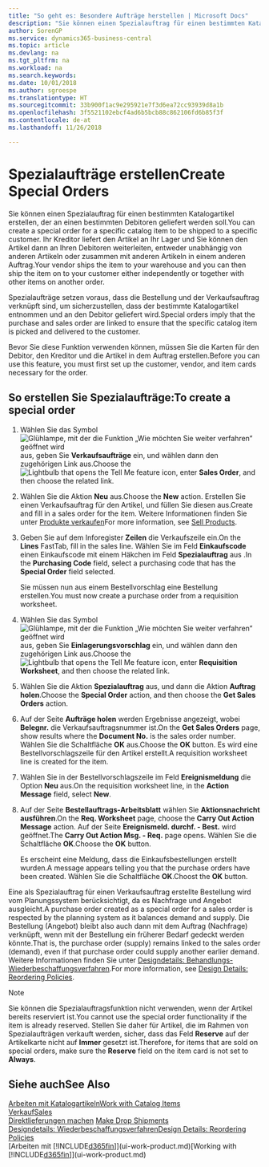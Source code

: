 ```yaml
---
title: "So geht es: Besondere Aufträge herstellen | Microsoft Docs"
description: "Sie können einen Spezialauftrag für einen bestimmten Katalogartikel erstellen, der an einen bestimmten Debitoren geliefert werden soll. Ihr Kreditor liefert den Artikel an Ihr Lager und Sie können den Artikel dann an Ihren Debitoren weiterleiten, entweder unabhängig von anderen Artikeln oder zusammen mit anderen Artikeln in einem anderen Auftrag."
author: SorenGP
ms.service: dynamics365-business-central
ms.topic: article
ms.devlang: na
ms.tgt_pltfrm: na
ms.workload: na
ms.search.keywords: 
ms.date: 10/01/2018
ms.author: sgroespe
ms.translationtype: HT
ms.sourcegitcommit: 33b900f1ac9e295921e7f3d6ea72cc93939d8a1b
ms.openlocfilehash: 3f5521102ebcf4ad6b5bcb88c862106fd6b85f3f
ms.contentlocale: de-at
ms.lasthandoff: 11/26/2018

---
```

# <a name="create-special-orders"></a><span data-ttu-id="2ab33-104">Spezialaufträge erstellen</span><span class="sxs-lookup"><span data-stu-id="2ab33-104">Create Special Orders</span></span>
<span data-ttu-id="2ab33-105">Sie können einen Spezialauftrag für einen bestimmten Katalogartikel erstellen, der an einen bestimmten Debitoren geliefert werden soll.</span><span class="sxs-lookup"><span data-stu-id="2ab33-105">You can create a special order for a specific catalog item to be shipped to a specific customer.</span></span> <span data-ttu-id="2ab33-106">Ihr Kreditor liefert den Artikel an Ihr Lager und Sie können den Artikel dann an Ihren Debitoren weiterleiten, entweder unabhängig von anderen Artikeln oder zusammen mit anderen Artikeln in einem anderen Auftrag.</span><span class="sxs-lookup"><span data-stu-id="2ab33-106">Your vendor ships the item to your warehouse and you can then ship the item on to your customer either independently or together with other items on another order.</span></span>  

<span data-ttu-id="2ab33-107">Spezialaufträge setzen voraus, dass die Bestellung und der Verkaufsauftrag verknüpft sind, um sicherzustellen, dass der bestimmte Katalogartikel entnommen und an den Debitor geliefert wird.</span><span class="sxs-lookup"><span data-stu-id="2ab33-107">Special orders imply that the purchase and sales order are linked to ensure that the specific catalog item is picked and delivered to the customer.</span></span>  

<span data-ttu-id="2ab33-108">Bevor Sie diese Funktion verwenden können, müssen Sie die Karten für den Debitor, den Kreditor und die Artikel in dem Auftrag erstellen.</span><span class="sxs-lookup"><span data-stu-id="2ab33-108">Before you can use this feature, you must first set up the customer, vendor, and item cards necessary for the order.</span></span>  

## <a name="to-create-a-special-order"></a><span data-ttu-id="2ab33-109">So erstellen Sie Spezialaufträge:</span><span class="sxs-lookup"><span data-stu-id="2ab33-109">To create a special order</span></span>  
1.  <span data-ttu-id="2ab33-110">Wählen Sie das Symbol ![Glühlampe, mit der die Funktion „Wie möchten Sie weiter verfahren“ geöffnet wird](media/ui-search/search_small.png "Wie möchten Sie weiter verfahren?") aus, geben Sie **Verkaufsaufträge** ein, und wählen dann den zugehörigen Link aus.</span><span class="sxs-lookup"><span data-stu-id="2ab33-110">Choose the ![Lightbulb that opens the Tell Me feature](media/ui-search/search_small.png "Tell me what you want to do") icon, enter **Sales Order**, and then choose the related link.</span></span>  
2. <span data-ttu-id="2ab33-111">Wählen Sie die Aktion **Neu** aus.</span><span class="sxs-lookup"><span data-stu-id="2ab33-111">Choose the **New** action.</span></span> <span data-ttu-id="2ab33-112">Erstellen Sie einen  Verkaufsauftrag für den Artikel, und füllen Sie diesen aus.</span><span class="sxs-lookup"><span data-stu-id="2ab33-112">Create and fill in a  sales order for the item.</span></span> <span data-ttu-id="2ab33-113">Weitere Informationen finden Sie unter [Produkte verkaufen](sales-how-sell-products.md)</span><span class="sxs-lookup"><span data-stu-id="2ab33-113">For more information, see [Sell Products](sales-how-sell-products.md).</span></span>
3.  <span data-ttu-id="2ab33-114">Geben Sie auf dem Inforegister **Zeilen** die Verkaufszeile ein.</span><span class="sxs-lookup"><span data-stu-id="2ab33-114">On the **Lines** FastTab, fill in the sales line.</span></span> <span data-ttu-id="2ab33-115">Wählen Sie im Feld **Einkaufscode** einen Einkaufscode mit einem Häkchen im Feld **Spezialauftrag** aus .</span><span class="sxs-lookup"><span data-stu-id="2ab33-115">In the **Purchasing Code** field, select a purchasing code that has the **Special Order** field selected.</span></span>

    <span data-ttu-id="2ab33-116">Sie müssen nun aus einem Bestellvorschlag eine Bestellung erstellen.</span><span class="sxs-lookup"><span data-stu-id="2ab33-116">You must now create a purchase order from a requisition worksheet.</span></span>  
4. <span data-ttu-id="2ab33-117">Wählen Sie das Symbol ![Glühlampe, mit der die Funktion „Wie möchten Sie weiter verfahren“ geöffnet wird](media/ui-search/search_small.png "Wie möchten Sie weiter verfahren?") aus, geben Sie **Einlagerungsvorschlag** ein, und wählen dann den zugehörigen Link aus.</span><span class="sxs-lookup"><span data-stu-id="2ab33-117">Choose the ![Lightbulb that opens the Tell Me feature](media/ui-search/search_small.png "Tell me what you want to do") icon, enter **Requisition Worksheet**, and then choose the related link.</span></span>  
5. <span data-ttu-id="2ab33-118">Wählen Sie die Aktion **Spezialauftrag** aus, und dann die Aktion **Auftrag holen**.</span><span class="sxs-lookup"><span data-stu-id="2ab33-118">Choose the **Special Order** action, and then choose the **Get Sales Orders** action.</span></span>  
6.  <span data-ttu-id="2ab33-119">Auf der Seite **Aufträge holen** werden Ergebnisse angezeigt, wobei **Belegnr.** die Verkaufsauftragsnummer ist.</span><span class="sxs-lookup"><span data-stu-id="2ab33-119">On the **Get Sales Orders** page, show results where the **Document No.** is the sales order number.</span></span> <span data-ttu-id="2ab33-120">Wählen Sie die Schaltfläche **OK** aus.</span><span class="sxs-lookup"><span data-stu-id="2ab33-120">Choose the **OK** button.</span></span> <span data-ttu-id="2ab33-121">Es wird eine Bestellvorschlagszeile für den Artikel erstellt.</span><span class="sxs-lookup"><span data-stu-id="2ab33-121">A requisition worksheet line is created for the item.</span></span>  
7.  <span data-ttu-id="2ab33-122">Wählen Sie in der Bestellvorschlagszeile im Feld **Ereignismeldung** die Option **Neu** aus.</span><span class="sxs-lookup"><span data-stu-id="2ab33-122">On the requisition worksheet line, in the **Action Message** field, select **New**.</span></span>  
8.  <span data-ttu-id="2ab33-123">Auf der Seite **Bestellauftrags-Arbeitsblatt** wählen Sie **Aktionsnachricht ausführen**.</span><span class="sxs-lookup"><span data-stu-id="2ab33-123">On the **Req. Worksheet** page, choose the **Carry Out Action Message** action.</span></span> <span data-ttu-id="2ab33-124">Auf der Seite **Ereignismeld. durchf. - Best.** wird geöffnet.</span><span class="sxs-lookup"><span data-stu-id="2ab33-124">The **Carry Out Action Msg. - Req.** page opens.</span></span> <span data-ttu-id="2ab33-125">Wählen Sie die Schaltfläche **OK**.</span><span class="sxs-lookup"><span data-stu-id="2ab33-125">Choose the **OK** button.</span></span>  

    <span data-ttu-id="2ab33-126">Es erscheint eine Meldung, dass die Einkaufsbestellungen erstellt wurden.</span><span class="sxs-lookup"><span data-stu-id="2ab33-126">A message appears telling you that the purchase orders have been created.</span></span> <span data-ttu-id="2ab33-127">Wählen Sie die Schaltfläche **OK**.</span><span class="sxs-lookup"><span data-stu-id="2ab33-127">Choost the **OK** button.</span></span>  

<span data-ttu-id="2ab33-128">Eine als Spezialauftrag für einen Verkaufsauftrag erstellte Bestellung wird vom Planungssystem berücksichtigt, da es Nachfrage und Angebot ausgleicht.</span><span class="sxs-lookup"><span data-stu-id="2ab33-128">A purchase order created as a special order for a sales order is respected by the planning system as it balances demand and supply.</span></span> <span data-ttu-id="2ab33-129">Die Bestellung (Angebot) bleibt also auch dann mit dem Auftrag (Nachfrage) verknüpft, wenn mit der Bestellung ein früherer Bedarf gedeckt werden könnte.</span><span class="sxs-lookup"><span data-stu-id="2ab33-129">That is, the purchase order (supply) remains linked to the sales order (demand), even if that purchase order could supply another earlier demand.</span></span> <span data-ttu-id="2ab33-130">Weitere Informationen finden Sie unter [Designdetails: Behandlungs-Wiederbeschaffungsverfahren](design-details-reservation-order-tracking-and-action-messaging.md).</span><span class="sxs-lookup"><span data-stu-id="2ab33-130">For more information, see [Design Details: Reordering Policies](design-details-reservation-order-tracking-and-action-messaging.md).</span></span>  

> [!NOTE]  
>  <span data-ttu-id="2ab33-131">Sie können die Spezialauftragsfunktion nicht verwenden, wenn der Artikel bereits reserviert ist.</span><span class="sxs-lookup"><span data-stu-id="2ab33-131">You cannot use the special order functionality if the item is already reserved.</span></span> <span data-ttu-id="2ab33-132">Stellen Sie daher für Artikel, die im Rahmen von Spezialaufträgen verkauft werden, sicher, dass das Feld **Reserve** auf der Artikelkarte nicht auf **Immer** gesetzt ist.</span><span class="sxs-lookup"><span data-stu-id="2ab33-132">Therefore, for items that are sold on special orders, make sure the **Reserve** field on the item card is not set to **Always**.</span></span>  

## <a name="see-also"></a><span data-ttu-id="2ab33-133">Siehe auch</span><span class="sxs-lookup"><span data-stu-id="2ab33-133">See Also</span></span>  
[<span data-ttu-id="2ab33-134">Arbeiten mit Katalogartikeln</span><span class="sxs-lookup"><span data-stu-id="2ab33-134">Work with Catalog Items</span></span>](inventory-how-work-nonstock-items.md)  
[<span data-ttu-id="2ab33-135">Verkauf</span><span class="sxs-lookup"><span data-stu-id="2ab33-135">Sales</span></span>](sales-manage-sales.md)  
<span data-ttu-id="2ab33-136">[Direktlieferungen machen](sales-how-drop-shipment.md) </span><span class="sxs-lookup"><span data-stu-id="2ab33-136">[Make Drop Shipments](sales-how-drop-shipment.md) </span></span>  
[<span data-ttu-id="2ab33-137">Designdetails: Wiederbeschaffungsverfahren</span><span class="sxs-lookup"><span data-stu-id="2ab33-137">Design Details: Reordering Policies</span></span>](design-details-reservation-order-tracking-and-action-messaging.md)  
<span data-ttu-id="2ab33-138">[Arbeiten mit [!INCLUDE[d365fin](includes/d365fin_md.md)]](ui-work-product.md)</span><span class="sxs-lookup"><span data-stu-id="2ab33-138">[Working with [!INCLUDE[d365fin](includes/d365fin_md.md)]](ui-work-product.md)</span></span>

